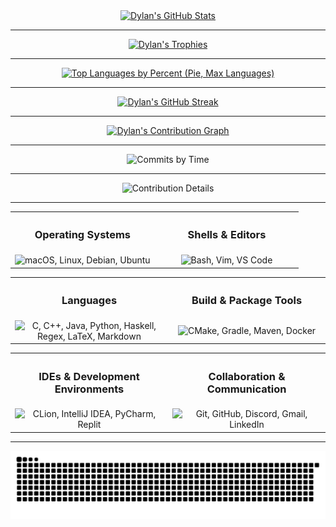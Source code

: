 <div align="center">
  <a href="https://github.com/dhodgson615">
    <img
      src="https://github-readme-stats.vercel.app/api?username=dhodgson615&show_icons=true&theme=gruvbox&count_private=true&include_all_commits=true"
      alt="Dylan's GitHub Stats"
    />
  </a>
</div>

<hr />

<div align="center">
  <a href="https://github.com/dhodgson615">
    <img
      src="https://github-profile-trophy.vercel.app/?username=dhodgson615&theme=gruvbox&margin-w=20&margin-h=20&column=3"
      alt="Dylan's Trophies"
    />
  </a>
</div>

<hr />

<div align="center">
  <a href="https://github.com/dhodgson615">
    <img
      src="https://github-readme-stats.vercel.app/api/top-langs/?username=dhodgson615&theme=gruvbox&hide=html,css&layout=pie&langs_count=14"
      alt="Top Languages by Percent (Pie, Max Languages)"
      style="max-width: 500px"
    />
  </a>
</div>

<hr />

<div align="center">
  <a href="https://github.com/dhodgson615">
    <img
      src="https://github-readme-streak-stats.herokuapp.com/?user=dhodgson615&theme=gruvbox"
      alt="Dylan's GitHub Streak"
    />
  </a>
</div>

<hr />

<div align="center">
  <a href="https://github.com/dhodgson615">
    <img
      src="https://github-readme-activity-graph.vercel.app/graph?username=dhodgson615&theme=gruvbox"
      alt="Dylan's Contribution Graph"
    />
  </a>
</div>

<hr />

<div align="center">
  <img
    src="https://github-profile-summary-cards.vercel.app/api/cards/productive-time?username=dhodgson615&theme=gruvbox&utcOffset=-4"
    alt="Commits by Time"
  />
</div>

<hr />

<div align="center">
  <img
    src="https://github-profile-summary-cards.vercel.app/api/cards/profile-details?username=dhodgson615&theme=gruvbox"
    alt="Contribution Details"
  />
</div>

<hr />

<div align="center">
  <table>
    <tr width="100%">
      <th align="center">
        <h3>Operating Systems</h3>
      </th>
      <th align="center">
        <h3>Shells & Editors</h3>
      </th>
    </tr>
    <tr>
      <td width="50%" align="center">
        <img
          src="https://skillicons.dev/icons?i=apple,linux,debian,ubuntu"
          alt="macOS, Linux, Debian, Ubuntu"
        />
      </td>
      <td width="50%" align="center">
        <img
          src="https://skillicons.dev/icons?i=bash,vim,vscode"
          alt="Bash, Vim, VS Code"
        />
      </td>
    </tr>
  </table>
</div>
<div align="center">
  <table>
    <tr width="100%">
      <th align="center">
        <h3>Languages</h3>
      </th>
      <th align="center">
        <h3>Build & Package Tools</h3>
      </th>
    </tr>
    <tr>
      <td width="50%" align="center">
        <img
          src="https://skillicons.dev/icons?i=c,cpp,java,py,haskell,latex"
          alt="C, C++, Java, Python, Haskell, Regex, LaTeX, Markdown"
        />
      </td>
      <td width="50%" align="center">
        <img
          src="https://skillicons.dev/icons?i=cmake,gradle,maven,docker"
          alt="CMake, Gradle, Maven, Docker"
        />
      </td>
    </tr>
  </table>
</div>
<div align="center">
  <table>
    <tr width="100%">
      <th align="center">
        <h3>IDEs & Development Environments</h3>
      </th>
      <th align="center">
        <h3>Collaboration & Communication</h3>
      </th>
    </tr>
    <tr>
      <td width="50%" align="center">
        <img
          src="https://skillicons.dev/icons?i=clion,idea,pycharm,replit"
          alt="CLion, IntelliJ IDEA, PyCharm, Replit"
        />
      </td>
      <td width="50%" align="center">
        <img
          src="https://skillicons.dev/icons?i=git,github,discord,gmail,linkedin"
          alt="Git, GitHub, Discord, Gmail, LinkedIn"
        />
      </td>
    </tr>
  </table>
</div>

<hr />

<div align="center">
  <img
    src="https://raw.githubusercontent.com/dhodgson615/dhodgson615/output/dist/github-contribution-grid-snake.svg"
    alt="Snake animation"
  />
</div>
